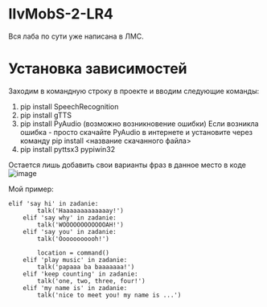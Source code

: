 # IIvMobS-2-LR4
Вся лаба по сути уже написана в ЛМС. 
# Установка зависимостей
Заходим в командную строку в проекте и вводим следующие команды:
1) pip install SpeechRecognition
2) pip install gTTS
3) pip install PyAudio (возможно возникновение ошибки) Если возникла ошибка - просто скачайте PyAudio в интернете и установите через команду pip install <название скачанного файла> 
4) pip install pyttsx3 pypiwin32

Остается лишь добавить свои варианты фраз в данное место в коде
![image](https://github.com/namedvice/IIvMobS-2-LR4/assets/52739357/2807a8cc-1d4b-421c-91de-b5cc5e88ebef)

Мой пример:
```
elif 'say hi' in zadanie:
        talk('Haaaaaaaaaaaaay!')
    elif 'say why' in zadanie:
        talk('WOOOOOOOOOOOOAH!')
    elif 'say you' in zadanie:
        talk('Ooooooooooh!')

        location = command()
    elif 'play music' in zadanie:
        talk('papaaa ba baaaaaaa!')
    elif 'keep counting' in zadanie:
        talk('one, two, three, four!')
    elif 'my name is' in zadanie:
        talk('nice to meet you! my name is ...')
```
